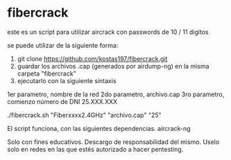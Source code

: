 # fibercrack
este es un script para utilizar aircrack con passwords de 10 / 11 digitos

se puede utilizar de la siguiente forma:

1) git clone https://github.com/kostas197/fibercrack.git
2) guardar los archivos .cap (generados por airdump-ng) en la misma carpeta "fibercrack"
3) ejecutarlo con la siguiente sintaxis

1er parametro, nombre de la red
2do parametro, archivo.cap
3ro parametro, comienzo número de DNI 25.XXX.XXX

./fibercrack.sh "Fiberxxxx2.4GHz"  "archivo.cap" "25"

El script funciona, con las siguientes dependencias.
aircrack-ng

Solo con fines educativos. Descargo de responsabilidad del mismo.
Uselo solo en redes en las que estés autorizado a hacer pentesting.
